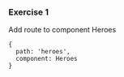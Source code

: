### Exercise 1

Add route to component Heroes

```{TypeScript}
{
  path: 'heroes',
  component: Heroes
}
```
